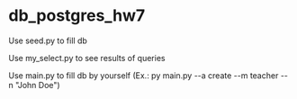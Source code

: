# db_postgres_hw7

Use seed.py to fill db


Use my_select.py to see results of queries


Use main.py to fill db by yourself (Ex.: py main.py --a create --m teacher --n "John Doe")
